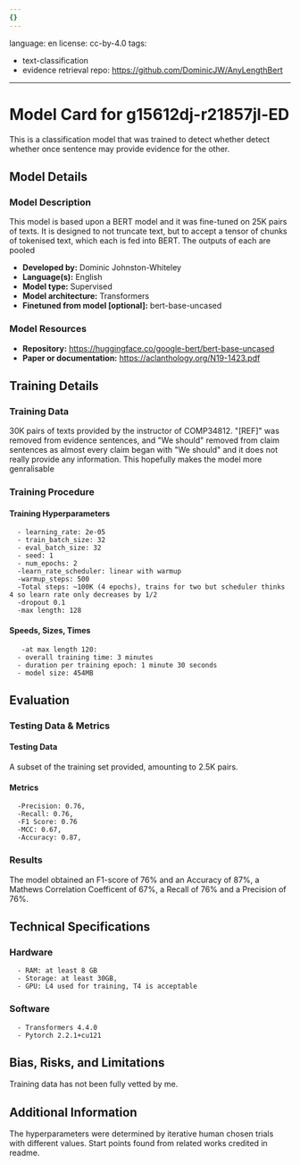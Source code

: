 ```yaml
---
{}
---
```

language: en
license: cc-by-4.0
tags:
- text-classification
- evidence retrieval
repo: https://github.com/DominicJW/AnyLengthBert

---

# Model Card for g15612dj-r21857jl-ED

<!-- Provide a quick summary of what the model is/does. -->

This is a classification model that was trained to
      detect whether detect whether once sentence may provide evidence for the other.


## Model Details

### Model Description

<!-- Provide a longer summary of what this model is. -->

This model is based upon a BERT model and it was fine-tuned
      on 25K pairs of texts.  It is designed to not truncate text, but to accept a tensor of chunks of tokenised text, which each is fed into BERT. The outputs of each are pooled
      
      

- **Developed by:** Dominic Johnston-Whiteley
- **Language(s):** English
- **Model type:** Supervised
- **Model architecture:** Transformers
- **Finetuned from model [optional]:** bert-base-uncased

### Model Resources

<!-- Provide links where applicable. -->

- **Repository:** https://huggingface.co/google-bert/bert-base-uncased
- **Paper or documentation:** https://aclanthology.org/N19-1423.pdf

## Training Details

### Training Data

<!-- This is a short stub of information on the training data that was used, and documentation related to data pre-processing or additional filtering (if applicable). -->

30K pairs of texts provided by the instructor of COMP34812. "[REF]" was removed from evidence sentences, and "We should" removed from claim sentences as almost every claim began with "We should" and it does not really provide any information. This hopefully makes the model more genralisable

### Training Procedure

<!-- This relates heavily to the Technical Specifications. Content here should link to that section when it is relevant to the training procedure. -->

#### Training Hyperparameters

<!-- This is a summary of the values of hyperparameters used in training the model. -->


      - learning_rate: 2e-05
      - train_batch_size: 32
      - eval_batch_size: 32
      - seed: 1
      - num_epochs: 2
      -learn_rate_scheduler: linear with warmup
      -warmup_steps: 500
      -Total steps: ~100K (4 epochs), trains for two but scheduler thinks 4 so learn rate only decreases by 1/2 
      -dropout 0.1
      -max length: 128
      

#### Speeds, Sizes, Times

<!-- This section provides information about how roughly how long it takes to train the model and the size of the resulting model. -->


       -at max length 120:
      - overall training time: 3 minutes
      - duration per training epoch: 1 minute 30 seconds
      - model size: 454MB

## Evaluation

<!-- This section describes the evaluation protocols and provides the results. -->

### Testing Data & Metrics

#### Testing Data

<!-- This should describe any evaluation data used (e.g., the development/validation set provided). -->

A subset of the training set provided, amounting to 2.5K pairs.

#### Metrics

<!-- These are the evaluation metrics being used. -->


      -Precision: 0.76,
      -Recall: 0.76,
      -F1 Score: 0.76
      -MCC: 0.67,
      -Accuracy: 0.87,
      

### Results

The model obtained an F1-score of 76% and an Accuracy of 87%, a Mathews Correlation Coefficent of 67%, a Recall of 76% and a Precision of 76%.

## Technical Specifications

### Hardware


      - RAM: at least 8 GB
      - Storage: at least 30GB,
      - GPU: L4 used for training, T4 is acceptable

### Software


      - Transformers 4.4.0
      - Pytorch 2.2.1+cu121

## Bias, Risks, and Limitations

<!-- This section is meant to convey both technical and sociotechnical limitations. -->

Training data has not been fully vetted by me.

## Additional Information

<!-- Any other information that would be useful for other people to know. -->

The hyperparameters were determined by iterative human chosen trials
      with different values. Start points found from related works credited in readme.
